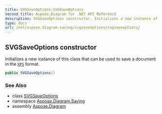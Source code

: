 ```yaml
---
title: SVGSaveOptions.SVGSaveOptions
second_title: Aspose.Diagram for .NET API Reference
description: SVGSaveOptions constructor. Initializes a new instance of this class that can be used to save a document in the XPS format
type: docs
url: /net/aspose.diagram.saving/svgsaveoptions/svgsaveoptions/
---
```

## SVGSaveOptions constructor

Initializes a new instance of this class that can be used to save a document in the [`XPS`](../../../aspose.diagram/savefileformat/) format.

```csharp
public SVGSaveOptions()
```

### See Also

* class [SVGSaveOptions](../)
* namespace [Aspose.Diagram.Saving](../../svgsaveoptions/)
* assembly [Aspose.Diagram](../../../)



